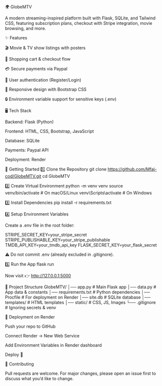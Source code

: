 🌍 GlobeMTV

A modern streaming-inspired platform built with Flask, SQLite, and Tailwind CSS, featuring subscription plans, checkout with Stripe integration, movie browsing, and more.

✨ Features

🎬 Movie & TV show listings with posters

🛒 Shopping cart & checkout flow

💳 Secure payments via Paypal

👤 User authentication (Register/Login)

📱 Responsive design with Bootstrap CSS

🔒 Environment variable support for sensitive keys (.env)

🖥️ Tech Stack

Backend: Flask (Python)

Frontend: HTML, CSS, Bootstrap, JavaScript

Database: SQLite

Payments: Paypal API

Deployment: Render

🚀 Getting Started
1️⃣ Clone the Repository
git clone https://github.com/Mfaj-cod/GlobeMTV.git
cd GlobeMTV

2️⃣ Create Virtual Environment
python -m venv venv
source venv/bin/activate   # On macOS/Linux
venv\Scripts\activate      # On Windows

3️⃣ Install Dependencies
pip install -r requirements.txt

4️⃣ Setup Environment Variables

Create a .env file in the root folder:

STRIPE_SECRET_KEY=your_stripe_secret
STRIPE_PUBLISHABLE_KEY=your_stripe_publishable
TMDB_API_KEY=your_tmdb_api_key
FLASK_SECRET_KEY=your_flask_secret


⚠️ Do not commit .env (already excluded in .gitignore).

5️⃣ Run the App
flask run


Now visit 👉 http://127.0.0.1:5000

📂 Project Structure
GlobeMTV/
│── app.py                 # Main Flask app
│── data.py                # App data & constants
│── requirements.txt       # Python dependencies
│── Procfile               # For deployment on Render
│── site.db                # SQLite database
│── templates/             # HTML templates
│── static/                # CSS, JS, Images
└── .gitignore             # Ignoring secrets & venv

🔑 Deployment on Render

Push your repo to GitHub

Connect Render → New Web Service

Add Environment Variables in Render dashboard

Deploy 🎉

🤝 Contributing

Pull requests are welcome. For major changes, please open an issue first to discuss what you’d like to change.
